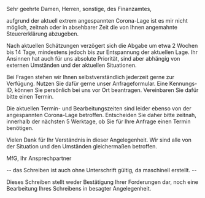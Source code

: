 Sehr geehrte Damen, Herren, sonstige, des Finanzamtes,

aufgrund der aktuell extrem angespannten Corona-Lage ist es mir nicht möglich, zeitnah oder in absehbarer Zeit die von Ihnen angemahnte Steuererklärung abzugeben. 

Nach aktuellen Schätzungen verzögert sich die Abgabe um etwa 2 Wochen bis 14 Tage, mindestens jedoch bis zur Entspannung der aktuellen Lage. 
Ihr Ansinnen hat auch für uns absolute Priorität, sind aber abhängig von externen Umständen und der aktuellen Situationen. 

Bei Fragen stehen wir Ihnen selbstverständlich jederzeit gerne zur Verfügung. Nutzen Sie dafür gerne unser Anfrageformular. Eine Kennungs-ID, können Sie persönlich bei uns vor Ort beantragen. Vereinbaren Sie dafür bitte einen Termin. 

Die aktuellen Termin- und Bearbeitungszeiten sind leider ebenso von der angespannten Corona-Lage betroffen. Entscheiden Sie daher bitte zeitnah, innerhalb der nächsten 5 Werktage, ob Sie für Ihre Anfrage einen Termin benötigen. 

Vielen Dank für Ihr Verständnis in dieser Angelegenheit. Wir sind alle von der Situation und den Umständen gleichermaßen betroffen.

MfG,
Ihr Ansprechpartner

-- das Schreiben ist auch ohne Unterschrift gültig, da maschinell erstellt. -- 

Dieses Schreiben stellt weder Bestätigung Ihrer Forderungen dar, noch eine Bearbeitung Ihres Schreibens in besagter Angelegenheit. 
